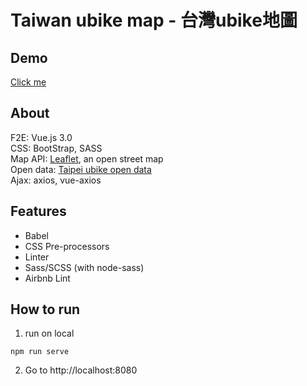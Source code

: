 # Taiwan ubike map - 台灣ubike地圖

## Demo
[Click me](https://ubikemap.yyisyou.tw/)

## About
F2E: Vue.js 3.0  
CSS: BootStrap, SASS  
Map API: [Leaflet](https://leafletjs.com/examples/quick-start/), an open street map  
Open data: [Taipei ubike open data](https://data.taipei/#/dataset/detail?id=8ef1626a-892a-4218-8344-f7ac46e1aa48)  
Ajax: axios, vue-axios

## Features
* Babel  
* CSS Pre-processors  
* Linter  
* Sass/SCSS (with node-sass)  
* Airbnb Lint  

## How to run
1. run on local  
```
npm run serve
```
2. Go to http://localhost:8080

